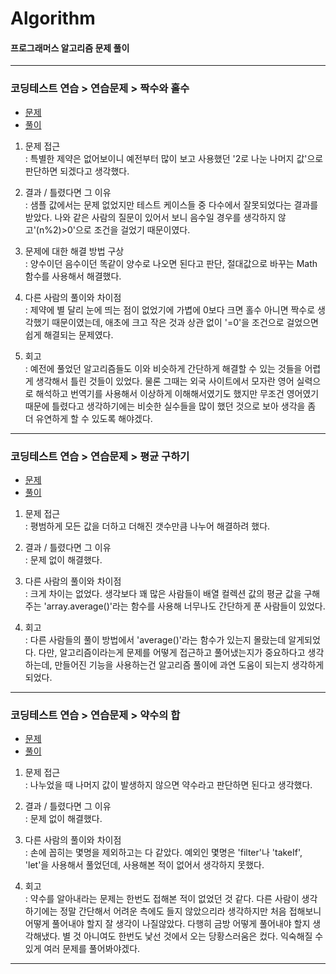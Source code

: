 # Algorithm

#### 프로그래머스 알고리즘 문제 풀이
---

### 코딩테스트 연습 > 연습문제 > 짝수와 홀수

* [문제](https://school.programmers.co.kr/learn/courses/30/lessons/12937)
* [풀이](https://github.com/Solution4904/Algorithm/blob/289e9ea897e3a9dcdf73980751906bb999084bef/app/src/main/java/com/solution/algorithm/%EC%A7%9D%EC%88%98%EC%99%80%20%ED%99%80%EC%88%98.kt)

1. 문제 접근  
   : 특별한 제약은 없어보이니 예전부터 많이 보고 사용했던 '2로 나눈 나머지 값'으로 판단하면 되겠다고 생각했다.

2. 결과 / 틀렸다면 그 이유  
   : 샘플 값에서는 문제 없었지만 테스트 케이스들 중 다수에서 잘못되었다는 결과를 받았다. 나와 같은 사람의 질문이 있어서 보니 음수일 경우를 생각하지 않고'(n%2)>0'으로 조건을 걸었기 때문이였다.

3. 문제에 대한 해결 방법 구상  
   : 양수이던 음수이던 똑같이 양수로 나오면 된다고 판단, 절대값으로 바꾸는 Math 함수를 사용해서 해결했다.

4. 다른 사람의 풀이와 차이점  
   : 제약에 별 달리 눈에 띄는 점이 없었기에 가볍에 0보다 크면 홀수 아니면 짝수로 생각했기 때문이였는데, 애초에 크고 작은 것과 상관 없이 '=0'을 조건으로 걸었으면 쉽게 해결되는 문제였다.

5. 회고  
   : 예전에 풀었던 알고리즘들도 이와 비슷하게 간단하게 해결할 수 있는 것들을 어렵게 생각해서 틀린 것들이 있었다. 물론 그때는 외국 사이트에서 모자란 영어 실력으로 해석하고 번역기를 사용해서 이상하게 이해해서였기도 했지만 무조건 영어였기 때문에 틀렸다고 생각하기에는 비슷한 실수들을 많이 했던 것으로 보아 생각을 좀 더 유연하게 할 수 있도록 해야겠다.

---

### 코딩테스트 연습 > 연습문제 > 평균 구하기

* [문제](https://school.programmers.co.kr/learn/courses/30/lessons/12944)
* [풀이](https://github.com/Solution4904/Algorithm/blob/debbcc18ab85964e7eb320ddbcfcbbe794af5ab1/app/src/main/java/com/solution/algorithm/%ED%8F%89%EA%B7%A0%20%EA%B5%AC%ED%95%98%EA%B8%B0.kt)

1. 문제 접근  
   : 평범하게 모든 값을 더하고 더해진 갯수만큼 나누어 해결하려 했다.

2. 결과 / 틀렸다면 그 이유  
   : 문제 없이 해결했다.

3. 다른 사람의 풀이와 차이점  
   : 크게 차이는 없었다. 생각보다 꽤 많은 사람들이 배열 컬렉션 값의 평균 값을 구해주는 'array.average()'라는 함수를 사용해 너무나도 간단하게 푼 사람들이 있었다.

4. 회고  
   : 다른 사람들의 풀이 방법에서 'average()'라는 함수가 있는지 몰랐는데 알게되었다. 다만, 알고리즘이라는게 문제를 어떻게 접근하고 풀어냈는지가 중요하다고 생각하는데, 만들어진 기능을 사용하는건 알고리즘 풀이에 과연 도움이 되는지 생각하게 되었다.

---

### 코딩테스트 연습 > 연습문제 > 약수의 합

* [문제](https://school.programmers.co.kr/learn/courses/30/lessons/12928)
* [풀이]()

1. 문제 접근  
   : 나누었을 때 나머지 값이 발생하지 않으면 약수라고 판단하면 된다고 생각했다.

2. 결과 / 틀렸다면 그 이유  
   : 문제 없이 해결했다.

3. 다른 사람의 풀이와 차이점  
   : 손에 꼽히는 몇명을 제외하고는 다 같았다. 예외인 몇명은 'filter'나 'takeIf', 'let'을 사용해서 풀었던데, 사용해본 적이 없어서 생각하지 못했다.

4. 회고  
   : 약수를 알아내라는 문제는 한번도 접해본 적이 없었던 것 같다. 다른 사람이 생각하기에는 정말 간단해서 어려운 측에도 들지 않았으리라 생각하지만 처음 접해보니 어떻게 풀어내야 할지 잘 생각이 나질않았다. 다행히 금방 어떻게 풀어내야 할지 생각해냈다. 별 것 아니여도 한번도 낯선 것에서 오는 당황스러움은 컸다. 익숙해질 수 있게 여러 문제를 풀어봐야겠다.

---